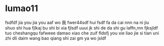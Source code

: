 # lumao11
fsdfdf
jia you 
jia you 
aaf wo 我
fwer44sdf 
hui fsdf
fa da cai nnn
na ni jiu shuo shi hua 
fjlkaj bu shi bi xia
fjlsdf
uuui
jk
shi de da shi gu laffn,mn
fjksjldf tuo cheshangqu
fafweee
damao xiao che zuif fldsfj
you xie liao jie 
si tian
uni zhi dli daim
wang bao qiang shi zai gm ya wo jsldf
